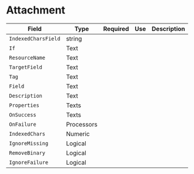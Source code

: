 # Attachment

|Field|Type|Required|Use|Description|
|---|---|---|---|---|
|`IndexedCharsField`|string||||
|`If`|Text||||
|`ResourceName`|Text||||
|`TargetField`|Text||||
|`Tag`|Text||||
|`Field`|Text||||
|`Description`|Text||||
|`Properties`|Texts||||
|`OnSuccess`|Texts||||
|`OnFailure`|Processors||||
|`IndexedChars`|Numeric||||
|`IgnoreMissing`|Logical||||
|`RemoveBinary`|Logical||||
|`IgnoreFailure`|Logical||||
